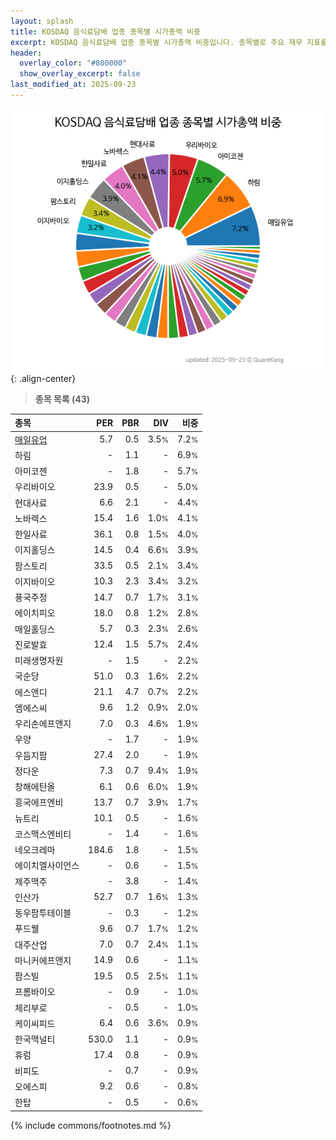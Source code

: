 ```yaml
---
layout: splash
title: KOSDAQ 음식료담배 업종 종목별 시가총액 비중
excerpt: KOSDAQ 음식료담배 업종 종목별 시가총액 비중입니다. 종목별로 주요 재무 지표를 함께 표시합니다.
header:
  overlay_color: "#800000"
  show_overlay_excerpt: false
last_modified_at: 2025-09-23
---
```



![KOSDAQ 음식료담배 업종 종목별 시가총액 비중](/stats/sector/images/kosdaq_업종_음식료담배_종목.png){: .align-center}


> **종목 목록 (43)**<a id="list"></a>

| **종목** | **PER** | **PBR** | **DIV** | **비중** |
| :------- | ------: | ------: | ------: | -------: |
| [매일유업](/267980/) | 5.7 | 0.5 | 3.5<small>%</small> | 7.2<small>%</small> |
| 하림 | - | 1.1 | - | 6.9<small>%</small> |
| 아미코젠 | - | 1.8 | - | 5.7<small>%</small> |
| 우리바이오 | 23.9 | 0.5 | - | 5.0<small>%</small> |
| 현대사료 | 6.6 | 2.1 | - | 4.4<small>%</small> |
| 노바렉스 | 15.4 | 1.6 | 1.0<small>%</small> | 4.1<small>%</small> |
| 한일사료 | 36.1 | 0.8 | 1.5<small>%</small> | 4.0<small>%</small> |
| 이지홀딩스 | 14.5 | 0.4 | 6.6<small>%</small> | 3.9<small>%</small> |
| 팜스토리 | 33.5 | 0.5 | 2.1<small>%</small> | 3.4<small>%</small> |
| 이지바이오 | 10.3 | 2.3 | 3.4<small>%</small> | 3.2<small>%</small> |
| 풍국주정 | 14.7 | 0.7 | 1.7<small>%</small> | 3.1<small>%</small> |
| 에이치피오 | 18.0 | 0.8 | 1.2<small>%</small> | 2.8<small>%</small> |
| 매일홀딩스 | 5.7 | 0.3 | 2.3<small>%</small> | 2.6<small>%</small> |
| 진로발효 | 12.4 | 1.5 | 5.7<small>%</small> | 2.4<small>%</small> |
| 미래생명자원 | - | 1.5 | - | 2.2<small>%</small> |
| 국순당 | 51.0 | 0.3 | 1.6<small>%</small> | 2.2<small>%</small> |
| 에스앤디 | 21.1 | 4.7 | 0.7<small>%</small> | 2.2<small>%</small> |
| 엠에스씨 | 9.6 | 1.2 | 0.9<small>%</small> | 2.0<small>%</small> |
| 우리손에프앤지 | 7.0 | 0.3 | 4.6<small>%</small> | 1.9<small>%</small> |
| 우양 | - | 1.7 | - | 1.9<small>%</small> |
| 우듬지팜 | 27.4 | 2.0 | - | 1.9<small>%</small> |
| 정다운 | 7.3 | 0.7 | 9.4<small>%</small> | 1.9<small>%</small> |
| 창해에탄올 | 6.1 | 0.6 | 6.0<small>%</small> | 1.9<small>%</small> |
| 흥국에프엔비 | 13.7 | 0.7 | 3.9<small>%</small> | 1.7<small>%</small> |
| 뉴트리 | 10.1 | 0.5 | - | 1.6<small>%</small> |
| 코스맥스엔비티 | - | 1.4 | - | 1.6<small>%</small> |
| 네오크레마 | 184.6 | 1.8 | - | 1.5<small>%</small> |
| 에이치엘사이언스 | - | 0.6 | - | 1.5<small>%</small> |
| 제주맥주 | - | 3.8 | - | 1.4<small>%</small> |
| 인산가 | 52.7 | 0.7 | 1.6<small>%</small> | 1.3<small>%</small> |
| 동우팜투테이블 | - | 0.3 | - | 1.2<small>%</small> |
| 푸드웰 | 9.6 | 0.7 | 1.7<small>%</small> | 1.2<small>%</small> |
| 대주산업 | 7.0 | 0.7 | 2.4<small>%</small> | 1.1<small>%</small> |
| 마니커에프앤지 | 14.9 | 0.6 | - | 1.1<small>%</small> |
| 팜스빌 | 19.5 | 0.5 | 2.5<small>%</small> | 1.1<small>%</small> |
| 프롬바이오 | - | 0.9 | - | 1.0<small>%</small> |
| 체리부로 | - | 0.5 | - | 1.0<small>%</small> |
| 케이씨피드 | 6.4 | 0.6 | 3.6<small>%</small> | 0.9<small>%</small> |
| 한국맥널티 | 530.0 | 1.1 | - | 0.9<small>%</small> |
| 휴럼 | 17.4 | 0.8 | - | 0.9<small>%</small> |
| 비피도 | - | 0.7 | - | 0.9<small>%</small> |
| 오에스피 | 9.2 | 0.6 | - | 0.8<small>%</small> |
| 한탑 | - | 0.5 | - | 0.6<small>%</small> |

{% include commons/footnotes.md %}